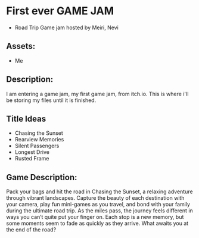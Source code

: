 # First ever GAME JAM
* Road Trip Game jam hosted by Meiri, Nevi

## Assets:
* Me

## Description:
I am entering a game jam, my first game jam, from itch.io. This is where i'll be storing my files until it is finished.

## Title Ideas
* Chasing the Sunset
* Rearview Memories
* Silent Passengers
* Longest Drive
* Rusted Frame

## Game Description:
Pack your bags and hit the road in Chasing the Sunset, a relaxing adventure through vibrant landscapes. Capture the beauty of each destination with your camera, play fun mini-games as you travel, and bond with your family during the ultimate road trip.
As the miles pass, the journey feels different in ways you can’t quite put your finger on. Each stop is a new memory, but some moments seem to fade as quickly as they arrive. What awaits you at the end of the road?


